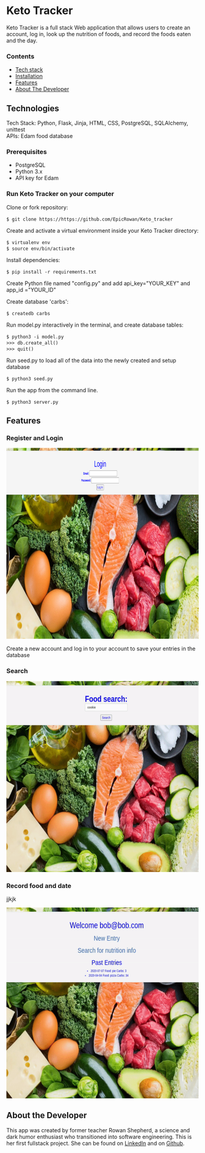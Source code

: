 # **Keto Tracker**

Keto Tracker is a full stack Web application that allows users to create an account, log in, look up the nutrition of foods, and record the foods eaten and the day. 

<!-- The application has 93% test coverage using Python unittest. -->


### Contents

* [Tech stack](#techstack)
* [Installation](#installation)
* [Features](#features)
* [About The Developer](#aboutme)

## <a name="techstack"></a>Technologies

Tech Stack: Python, Flask, Jinja, HTML, CSS, PostgreSQL, SQLAlchemy, unittest <br>
APIs: Edam food database 

### Prerequisites

- PostgreSQL
- Python 3.x
- API key for Edam


### <a name="installation"></a>Run Keto Tracker on your computer

Clone or fork repository:
```
$ git clone https://https://github.com/EpicRowan/Keto_tracker
```
Create and activate a virtual environment inside your Keto Tracker directory:
```
$ virtualenv env
$ source env/bin/activate
```
Install dependencies:
```
$ pip install -r requirements.txt
```
Create Python file named "config.py" and add api_key="YOUR_KEY" and app_id ="YOUR_ID"

Create database 'carbs':
```
$ createdb carbs
```
Run model.py interactively in the terminal, and create database tables:
```
$ python3 -i model.py
>>> db.create_all()
>>> quit()

```
Run seed.py to load all of the data into the newly created and setup database
```
$ python3 seed.py
```
Run the app from the command line.
```
$ python3 server.py
```

## <a name="features"></a>Features

### **Register and Login**
<img src="/static/img/login.png" width="1000" height="500">

Create a new account and log in to your account to save your entries in the database

### **Search**


<img src="/static/img/search.gif" width="1000" height="500">


### **Record food and date**

jjkjk

<img src="/static/img/new_entry.gif" width="1000" height="500">



## <a name="aboutme"></a>About the Developer

 This app was created by former teacher Rowan Shepherd, a science and dark humor enthusiast who transitioned into software engineering. This is her first fullstack project. She can be found on [LinkedIn](https://https://www.linkedin.com/in/rowan-shepherd/) and on [Github](https://github.com/EpicRowan).
